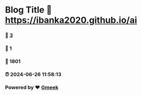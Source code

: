 # Blog Title :link: https://ibanka2020.github.io/ai 
### :page_facing_up: [3](https://ibanka2020.github.io/ai/tag.html) 
### :speech_balloon: 1 
### :hibiscus: 1801 
### :alarm_clock: 2024-06-26 11:58:13 
### Powered by :heart: [Gmeek](https://github.com/Meekdai/Gmeek)

